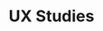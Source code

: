 ---
metaDescription: 'All About users - UX Research in France'
metaTitle: 'All About users - UX Research in France'
title: 'UX Studies'
discoverButtonText: 'Discover the study'
---